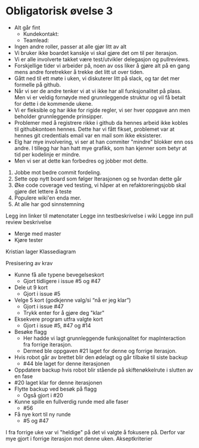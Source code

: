 # Obligatorisk øvelse 3

* Alt går fint
  * Kundekontakt:
  * Teamlead:
* Ingen andre roller, passer at alle gjør litt av alt
* Vi bruker ikke boardet kanskje vi skal gjøre det om til per iterasjon.
* Vi er alle involverte takket være test/utvikler delegasjon og pullreviews.
* Forskjellige tider vi arbeider på, noen av oss liker å gjøre alt på en gang mens andre foretrekker å trekke det litt ut over tiden.
* Gått ned til ett møte i uken, vi diskuterer litt på slack, og tar det mer formelle på github.
* Når vi ser de andre tenker vi at vi ikke har all funksjonalitet på plass. Men vi er veldig fornøyde med grunnleggende struktur og vil få betalt for dette i de kommende ukene.
* Vi er fleksible og har ikke for rigide regler, vi ser hver oppgave ann men beholder grunnleggende prinsipper.
* Problemer med å registrere rikke i github da hennes arbeid ikke kobles til githubkontoen hennes. Dette har vi fått fikset, problemet var at hennes git credentials email var en mail som ikke eksisterer.
* Elg har mye involvering, vi ser at han commiter "mindre" blokker enn oss andre. I tillegg har han hatt mye grafikk, som han kjenner som betyr at tid per kodelinje er mindre.
* Men vi ser at dette kan forbedres og jobber mot dette.

1. Jobbe mot bedre commit fordeling.
2. Sette opp nytt board som følger Iterasjonen og se hvordan dette går
3. Øke code coverage ved testing, vi håper at en refaktoreringsjobb skal gjøre det lettere å teste
4. Populere wiki'en enda mer.
5. At alle har god sinnstemning

Legg inn linker til møtenotater
Legge inn testbeskrivelse i wiki
Legge inn pull review beskrivelse
- Merge med master
- Kjøre tester

Kristian lager Klassediagram

Presisering av krav
 - Kunne få alle typene bevegelseskort
   - Gjort tidligere i issue #5 og #47
 - Dele ut 9 kort
   - Gjort i issue #5
 - Velge 5 kort (godkjenne valg/si “nå er jeg klar”)
   - Gjort i issue #47
   - Trykk enter for å gjøre deg "klar"
 - Eksekvere program utfra valgte kort
   - Gjort i issue #5, #47 og #14
 - Besøke flagg
   - Her hadde vi lagt grunnleggende funksjonalitet for mapInteraction fra forrige iterasjon.
   - Dermed ble oppgaven #21 laget for denne og forrige iterasjon.
 - Hvis robot går av brettet blir den ødelagt og går tilbake til siste backup
   - #44 ble laget for denne iterasjonen
 - Oppdatere backup hvis robot blir stående på skiftenøkkelrute i slutten av en fase
  - #20 laget klar for denne iterasjonen
- Flytte backup ved besøk på flagg
  - Også gjort i #20
 - Kunne spille en fullverdig runde med alle faser
   - #56
 - Få nye kort til ny runde
   - #5 og #47

I fra forrige uke var vi "heldige" på det vi valgte å fokusere på. Derfor var mye gjort i forrige iterasjon mot denne uken.
Akseptkriterier